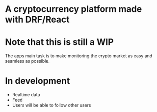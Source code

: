 # A cryptocurrency platform made with DRF/React 
# Note that this is still a WIP 

The apps main task is to make monitoring the crypto market as easy and seamless as possible.



#  In development
- Realtime data
- Feed
- Users will be able to follow other users


